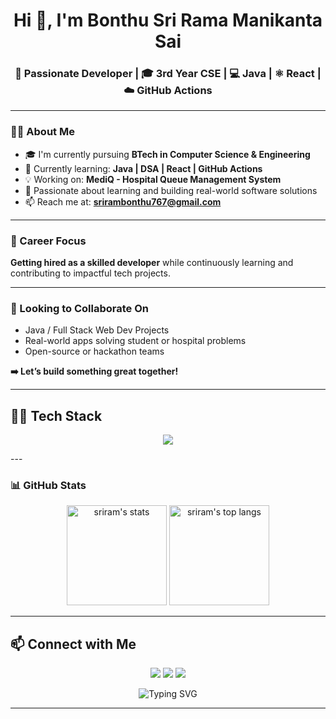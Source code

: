 <h1 align="center">Hi 👋, I'm Bonthu Sri Rama Manikanta Sai</h1>
<h3 align="center">🚀 Passionate Developer | 🎓 3rd Year CSE | 💻 Java | ⚛️ React | ☁️ GitHub Actions</h3>

---

### 🧑‍💻 About Me

- 🎓 I'm currently pursuing **BTech in Computer Science & Engineering**
- 🌱 Currently learning: **Java | DSA | React | GitHub Actions**
- 💡 Working on: **MediQ - Hospital Queue Management System**
- 🧠 Passionate about learning and building real-world software solutions
- 📫 Reach me at: **srirambonthu767@gmail.com**

---

### 💼 Career Focus
**Getting hired as a skilled developer** while continuously learning and contributing to impactful tech projects.

---

### 🤝 Looking to Collaborate On

- Java / Full Stack Web Dev Projects  
- Real-world apps solving student or hospital problems  
- Open-source or hackathon teams  

**➡️ Let’s build something great together!**

---

## 🧑‍💻 Tech Stack

<p align="center">
  <img src="https://skillicons.dev/icons?i=java,python,js,react,html,css,github,linux,vscode" />
</p>
---

### 📊 GitHub Stats

<p align="center">
  <img src="https://github-readme-stats.vercel.app/api?username=23A91A0578&show_icons=true&theme=radical" alt="sriram's stats" height="160"/>
  <img src="https://github-readme-stats.vercel.app/api/top-langs/?username=23A91A0578&layout=compact&theme=radical" alt="sriram's top langs" height="160"/>
</p>

---

## 📫 Connect with Me

<p align="center">
  <a href="mailto:srirambonthu767@gmail.com"><img src="https://img.shields.io/badge/Gmail-srirambonthu767@gmail.com-D14836?style=flat&logo=gmail&logoColor=white"/></a>
  <a href="https://www.linkedin.com/in/sriram-bonthu-207213355"><img src="https://img.shields.io/badge/LinkedIn-sriram--bonthu-blue?style=flat&logo=linkedin" /></a>
  <a href="https://github.com/23A91A0578"><img src="https://img.shields.io/badge/GitHub-23A91A0578-black?style=flat&logo=github" /></a>
</p>

<p align="center">
  <img src="https://readme-typing-svg.demolab.com?font=Fira+Code&weight=500&size=22&pause=1000&center=true&vCenter=true&width=435&lines=Keep+Learning+%26+Keep+Building!;Let's+connect+and+collaborate+%F0%9F%91%8D" alt="Typing SVG" />
</p>

---

